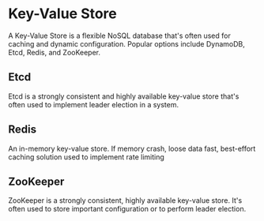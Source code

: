 # Key-Value Store

A Key-Value Store is a flexible NoSQL database that's often used for caching and dynamic configuration. Popular options include DynamoDB, Etcd, Redis, and ZooKeeper.

## Etcd

Etcd is a strongly consistent and highly available key-value store that's often used to implement leader election in a system.

## Redis

An in-memory key-value store. If memory crash, loose data
fast, best-effort caching solution
used to implement rate limiting

## ZooKeeper

ZooKeeper is a strongly consistent, highly available key-value store. It's often used to store important configuration or to perform leader election.
